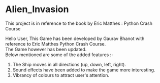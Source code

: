 # Alien_Invasion
This project is in reference to the book by Eric Matthes : Python Crash Course

Hello User,
This Game has been developed by Gaurav Bhanot with reference to Eric Matthes Python Crash Course.<br>
The Game however has been updated.<br>
Below mentioned are some of the added features :- <br>
1. The Ship moves in all directions (up, down, left, right).<br>
2. Sound effects have been added to make the game more interesting.<br>
3. Vibrancy of colours to attract user's attention. <br>
